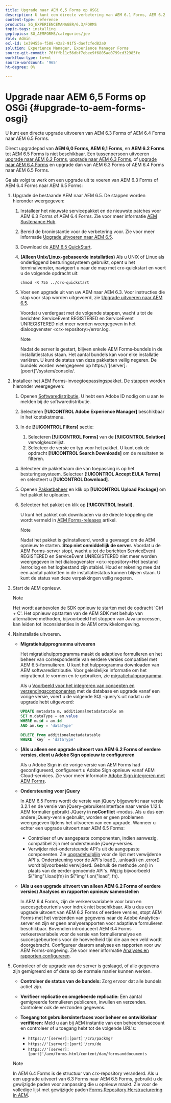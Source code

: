 ```yaml
---
title: Upgrade naar AEM 6,5 Forms op OSGi
description: U kunt een directe verbetering van AEM 6.1 Forms, AEM 6.2 Forms, en LiveCycle ES4 SP1 aan AEM 6.3 Forms uitvoeren.
content-type: reference
products: SG_EXPERIENCEMANAGER/6.3/FORMS
topic-tags: installing
geptopics: SG_AEMFORMS/categories/jee
role: Admin
exl-id: 1e39455e-f588-42a2-91f5-daefcfed82a0
solution: Experience Manager, Experience Manager Forms
source-git-commit: 76fffb11c56dbf7ebee9f6805ae0799cd32985fe
workflow-type: tm+mt
source-wordcount: '965'
ht-degree: 0%

---
```


# Upgrade naar AEM 6,5 Forms op OSGi {#upgrade-to-aem-forms-osgi}

U kunt een directe upgrade uitvoeren van AEM 6.3 Forms of AEM 6.4 Forms naar AEM 6.5 Forms.

Direct upgradepad van **AEM 6,0 Forms, AEM 6,1 Forms**, en **AEM 6.2 Forms** tot AEM 6.5 Forms is niet beschikbaar. Een tussenpersoon uitvoeren [upgrade naar AEM 6.2 Forms](https://helpx.adobe.com/experience-manager/6-2/forms/using/upgrade.html), [upgrade naar AEM 6.3 Forms](https://helpx.adobe.com/experience-manager/6-3/forms/using/upgrade.html), of [upgrade naar AEM 6.4 Forms](/help/forms/using/upgrade.md) en upgrade dan van AEM 6.3 Forms of AEM 6.4 Forms naar AEM 6.5 Forms.

Ga als volgt te werk om een upgrade uit te voeren van AEM 6.3 Forms of AEM 6.4 Forms naar AEM 6.5 Forms:

1. Upgrade de bestaande AEM naar AEM 6.5. De stappen worden hieronder weergegeven:

   1. Installeer het nieuwste servicepakket en de nieuwste patches voor AEM 6.3 Forms of AEM 6.4 Forms. Zie voor meer informatie [AEM Sustenance Hub](https://helpx.adobe.com/experience-manager/aem-releases-updates.html).
   1. Bereid de broninstantie voor de verbetering voor. Zie voor meer informatie [Upgrade uitvoeren naar AEM 6.5](/help/sites-deploying/upgrade.md).
   1. Download de [AEM 6.5 QuickStart](/help/sites-deploying/deploy.md#getting%20the%20software).
   1. **(Alleen Unix/Linux-gebaseerde installaties)** Als u UNIX of Linux als onderliggend besturingssysteem gebruikt, opent u het terminalvenster, navigeert u naar de map met crx-quickstart en voert u de volgende opdracht uit:

      `chmod -R 755 ../crx-quickstart`

   1. Voer een upgrade uit van uw AEM naar AEM 6.3. Voor instructies die stap voor stap worden uitgevoerd, zie [Upgrade uitvoeren naar AEM 6.5](/help/sites-deploying/upgrade.md).

      Voordat u verdergaat met de volgende stappen, wacht u tot de berichten ServiceEvent REGISTERED en ServiceEvent UNREGISTERED niet meer worden weergegeven in het dialoogvenster &lt;crx-repository>/error.log.

      >[!NOTE]
      >
      >Nadat de server is gestart, blijven enkele AEM Forms-bundels in de installatiestatus staan. Het aantal bundels kan voor elke installatie variëren. U kunt de status van deze pakketten veilig negeren. De bundels worden weergegeven op https://&#39;[server]:[poort]&quot;/system/console/.

1. Installeer het AEM Forms-invoegtoepassingspakket. De stappen worden hieronder weergegeven:

   1. Openen [Softwaredistributie](https://experience.adobe.com/downloads). U hebt een Adobe ID nodig om u aan te melden bij de softwaredistributie.
   1. Selecteren **[!UICONTROL Adobe Experience Manager]** beschikbaar in het koptekstmenu.
   1. In de **[!UICONTROL Filters]** sectie:
      1. Selecteren **[!UICONTROL Forms]** van de **[!UICONTROL Solution]** vervolgkeuzelijst.
      1. Selecteer de versie en typ voor het pakket. U kunt ook de opdracht **[!UICONTROL Search Downloads]** om de resultaten te filteren.
   1. Selecteer de pakketnaam die van toepassing is op het besturingssysteem. Selecteer **[!UICONTROL Accept EULA Terms]** en selecteert u **[!UICONTROL Download]**.
   1. Openen [Pakketbeheer](https://experienceleague.adobe.com/docs/experience-manager-65/administering/contentmanagement/package-manager.html)  en klik op **[!UICONTROL Upload Package]** om het pakket te uploaden.
   1. Selecteer het pakket en klik op **[!UICONTROL Install]**.

      U kunt het pakket ook downloaden via de directe koppeling die wordt vermeld in [AEM Forms-releases](https://helpx.adobe.com/aem-forms/kb/aem-forms-releases.html) artikel.

      >[!NOTE]
      >
      >Nadat het pakket is geïnstalleerd, wordt u gevraagd om de AEM opnieuw te starten. **Stop niet onmiddellijk de server.** Voordat u de AEM Forms-server stopt, wacht u tot de berichten ServiceEvent REGISTERED en ServiceEvent UNREGISTERED niet meer worden weergegeven in het dialoogvenster &lt;crx-repository>Het bestand /error.log en het logbestand zijn stabiel. Houd er rekening mee dat een aantal pakketten in de installatiestatus kunnen blijven staan. U kunt de status van deze verpakkingen veilig negeren.

1. Start de AEM opnieuw.

   >[!NOTE]
   >
   Het wordt aanbevolen de SDK opnieuw te starten met de opdracht &#39;Ctrl + C&#39;. Het opnieuw opstarten van de AEM SDK met behulp van alternatieve methoden, bijvoorbeeld het stoppen van Java-processen, kan leiden tot inconsistenties in de AEM ontwikkelomgeving.

1. Nainstallatie uitvoeren.

   * **Migratiehulpprogramma uitvoeren**

     Het migratiehulpprogramma maakt de adaptieve formulieren en het beheer van correspondentie van eerdere versies compatibel met AEM 6.5-formulieren. U kunt het hulpprogramma downloaden van AEM softwaredistributie. Voor geleidelijke informatie om het migratienut te vormen en te gebruiken, zie [migratiehulpprogramma](../../forms/using/migration-utility.md).

     Als u [Voorbeeld voor het integreren van concepten en verzendingscomponenten](https://helpx.adobe.com/experience-manager/6-3/forms/using/integrate-draft-submission-database.html) met de database en upgrade vanaf een vorige versie, voert u de volgende SQL-query&#39;s uit nadat u de upgrade hebt uitgevoerd:

     ```sql
     UPDATE metadata m, additionalmetadatatable am
     SET m.dataType = am.value
     WHERE m.id = am.id
     AND am.key = 'dataType'
     ```

     ```sql
     DELETE from additionalmetadatatable
     WHERE `key` = 'dataType'
     ```

   * **(Als u alleen een upgrade uitvoert van AEM 6.2 Forms of eerdere versies, dient u Adobe Sign opnieuw te configureren**

     Als u Adobe Sign in de vorige versie van AEM Forms had geconfigureerd, configureert u Adobe Sign opnieuw vanaf AEM Cloud-services. Zie voor meer informatie [Adobe Sign integreren met AEM Forms](../../forms/using/adobe-sign-integration-adaptive-forms.md).

   * **Ondersteuning voor jQuery**

     In AEM 6.5 Forms wordt de versie van jQuery bijgewerkt naar versie 3.2.1 en de versie van jQuery-gebruikersinterface naar versie 1.12.1. AEM formulier gebruikt JQuery in **noConflict** -modus. Als u dus een andere jQuery-versie gebruikt, worden er geen problemen weergegeven tijdens het uitvoeren van een upgrade. Wanneer u echter een upgrade uitvoert naar AEM 6.5 Forms:

      * Controleer of uw aangepaste componenten, indien aanwezig, compatibel zijn met ondersteunde jQuery-versies.
      * Verwijder niet-ondersteunde API&#39;s uit de aangepaste componenten. Zie [upgradehulplijn](https://jquery.com/upgrade-guide/3.0/) voor de lijst met verwijderde API&#39;s. Ondersteuning voor de API&#39;s load(), .unload() en .error() wordt bijvoorbeeld verwijderd. Gebruik de methode .on() in plaats van de eerder genoemde API&#39;s. Wijzig bijvoorbeeld $(&quot;img&quot;).load(fn) in $(&quot;img&quot;).on(&quot;load&quot;, fn).

   * **(Als u een upgrade uitvoert van alleen AEM 6.2 Forms of eerdere versies) Analyses en rapporten opnieuw samenstellen**

     In AEM 6.4 Forms, zijn de verkeersvariabele voor bron en succesgebeurtenis voor indruk niet beschikbaar. Als u dus een upgrade uitvoert van AEM 6.2 Forms of eerdere versies, stopt AEM Forms met het verzenden van gegevens naar de Adobe Analytics-server en zijn er geen analyserapporten voor adaptieve formulieren beschikbaar. Bovendien introduceert AEM 6.4 Forms verkeersvariabele voor de versie van formulieranalyse en succesgebeurtenis voor de hoeveelheid tijd die aan een veld wordt doorgebracht. Configureer daarom analyses en rapporten voor uw AEM Forms-omgeving. Zie voor meer informatie [Analyses en rapporten configureren](../../forms/using/configure-analytics-forms-documents.md).

1. Controleer of de upgrade van de server is geslaagd, of alle gegevens zijn gemigreerd en of deze op de normale manier kunnen werken.

   * **Controleer de status van de bundels:** Zorg ervoor dat alle bundels actief zijn.
   * **Verifieer replicatie en omgekeerde replicatie:** Een aantal gemigreerde formulieren publiceren, invullen en verzenden. Controleer ook de verzonden gegevens.
   * **Toegang tot gebruikersinterfaces voor beheer en ontwikkelaar verifiëren:** Meld u aan bij AEM instantie van een beheerdersaccount en controleer of u toegang hebt tot de volgende URL&#39;s:

      * `https://'[server]:[port]'/crx/packmgr`
      * `https://'[server]:[port]'/crx/de`
      * `https://'[server]:[port]'/aem/forms.html/content/dam/formsanddocuments`

   >[!NOTE]
   >
   In AEM 6.4 Forms is de structuur van crx-repository veranderd. Als u een upgrade uitvoert van 6.3 Forms naar AEM 6.5 Forms, gebruikt u de gewijzigde paden voor aanpassing die u opnieuw maakt. Zie voor de volledige lijst met gewijzigde paden [Forms Repository Herstructurering in AEM](/help/sites-deploying/forms-repository-restructuring-in-aem-6-5.md).
